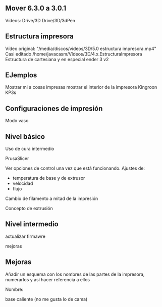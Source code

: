 
## Mover 6.3.0 a 3.0.1

Vídeos:
Drive/3D
Drive/3D/3dPen 

## Estructura impresora

Vídeo original: "/media/discos/videos/3D/5.0 estructura impresora.mp4"
Casi editado /home/javacasm/Vídeos/3D/4.x.EstructuraImpresora
Estructura de cartesiana y en especial ender 3 v2

## EJemplos

Mostrar mi a cosas impresas
mostrar el interior de la impresora Kingroon KP3s


## Configuraciones de impresión

Modo vaso



## Nivel básico

Uso de cura intermedio

PrusaSlicer

Ver opciones de control una vez que está funcionando. Ajustes de: 
* temperatura de base y de extrusor
* velocidad
* flujo

Cambio de filamento a mitad de la impresión

Concepto de extrusión

## Nivel intermedio

actualizar firmawre

mejoras

## Mejoras


Añadir un esquema con los nombres de las partes de la impresora, numerarlos y así hacer referencia a ellos

Nombre:

base caliente (no me gusta lo de cama)
